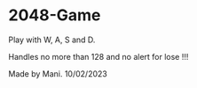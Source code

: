 # 2048-Game

Play with W, A, S and D.

Handles no more than 128 and no alert for lose !!!

Made by Mani.
10/02/2023

